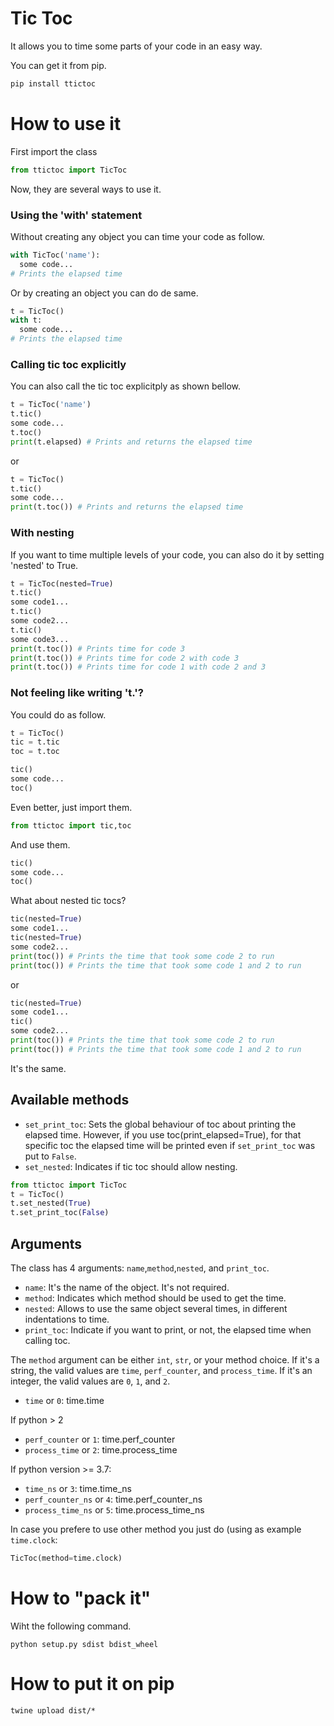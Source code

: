 # Tic Toc

It allows you to time some parts of your code in an easy way.

You can get it from pip.
```python
pip install ttictoc
```


# How to use it

First import the class
```python
from ttictoc import TicToc
```

Now, they are several ways to use it.

### Using the 'with' statement
Without creating any object you can time your code as follow.
```python
with TicToc('name'):
  some code...
# Prints the elapsed time
```

Or by creating an object you can do de same.
```python
t = TicToc()
with t:
  some code...
# Prints the elapsed time
```

### Calling tic toc explicitly
You can also call the tic toc explicitply as shown bellow.
```python
t = TicToc('name')
t.tic()
some code...
t.toc()
print(t.elapsed) # Prints and returns the elapsed time
```
or
```python
t = TicToc()
t.tic()
some code...
print(t.toc()) # Prints and returns the elapsed time
```

### With nesting
If you want to time multiple levels of your code, you can also do it by setting 'nested' to True.
```python
t = TicToc(nested=True)
t.tic()
some code1...
t.tic()
some code2...
t.tic()
some code3...
print(t.toc()) # Prints time for code 3 
print(t.toc()) # Prints time for code 2 with code 3
print(t.toc()) # Prints time for code 1 with code 2 and 3
```

### Not feeling like writing 't.'?
You could do as follow.
```python
t = TicToc()
tic = t.tic
toc = t.toc

tic()
some code...
toc()
```

Even better, just import them.
```python
from ttictoc import tic,toc
```
And use them.
```python
tic()
some code...
toc()
```

What about nested tic tocs?
```python
tic(nested=True)
some code1...
tic(nested=True)
some code2...
print(toc()) # Prints the time that took some code 2 to run
print(toc()) # Prints the time that took some code 1 and 2 to run
```
or
```python
tic(nested=True)
some code1...
tic()
some code2...
print(toc()) # Prints the time that took some code 2 to run
print(toc()) # Prints the time that took some code 1 and 2 to run
```
It's the same.

## Available methods
- `set_print_toc`: Sets the global behaviour of toc about printing the elapsed time. However, if you use toc(print_elapsed=True), for that specific toc the elapsed time will be printed even if `set_print_toc` was put to `False`. 
- `set_nested`: Indicates if tic toc should allow nesting.

```python
from ttictoc import TicToc
t = TicToc()
t.set_nested(True)
t.set_print_toc(False)
```

## Arguments
The class has 4 arguments: `name`,`method`,`nested`, and `print_toc`. 
- `name`:  It's the name of the object. It's not required.
- `method`: Indicates which method should be used to get the time.
- `nested`: Allows to use the same object several times, in different indentations to time.
- `print_toc`:  Indicate if you want to print, or not, the elapsed time when calling toc.

The `method` argument can be either `int`, `str`, or your method choice. If it's a string, the valid values are `time`, `perf_counter`, and `process_time`. If it's an integer, the valid values are `0`, `1`, and `2`.

- `time` or `0`: time.time

If python > 2

- `perf_counter` or `1`: time.perf_counter
- `process_time` or `2`: time.process_time

If python version >= 3.7:
- `time_ns` or `3`: time.time_ns
- `perf_counter_ns` or `4`: time.perf_counter_ns
- `process_time_ns` or `5`: time.process_time_ns

In case you prefere to use other method you just do (using as example `time.clock`:
```python
TicToc(method=time.clock) 
```



# How to "pack it"
Wiht the following command.
```
python setup.py sdist bdist_wheel
```

# How to put it on pip
```
twine upload dist/*
```
